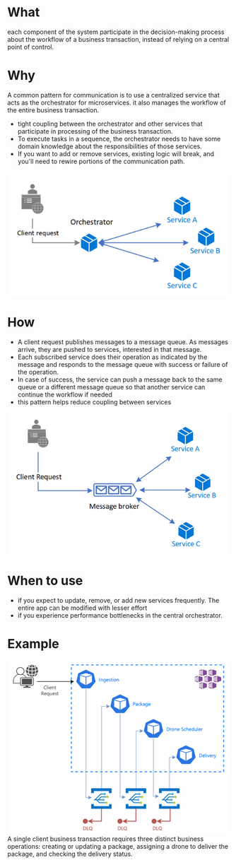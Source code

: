 # What
each component of the system participate in the decision-making process about the workflow of a business transaction, instead of relying on a central point of control.

# Why
A common pattern for communication is to use a centralized service that acts as the orchestrator for microservices. it also manages the workflow of the entire business transaction.
- tight coupling between the orchestrator and other services that participate in processing of the business transaction. 
- To execute tasks in a sequence, the orchestrator needs to have some domain knowledge about the responsibilities of those services. 
- If you want to add or remove services, existing logic will break, and you'll need to rewire portions of the communication path. 


![picture 32](../../images/8f5d096645ab3502a4796420bea3ce5878534174737eb8b50d6360fcea250778.png)  

# How
- A client request publishes messages to a message queue. As messages arrive, they are pushed to services, interested in that message. 
- Each subscribed service does their operation as indicated by the message and responds to the message queue with success or failure of the operation. 
- In case of success, the service can push a message back to the same queue or a different message queue so that another service can continue the workflow if needed
- this pattern helps reduce coupling between services

![picture 33](../../images/f00bd385ada944a37085e98d2d3e75255b1d1fd451467c2283d2cd855d4474a4.png)  

# When to use
-  if you expect to update, remove, or add new services frequently. The entire app can be modified with lesser effort
-  if you experience performance bottlenecks in the central orchestrator.
  
# Example
![picture 34](../../images/66359f085558d85798e369d3f2d5a3f886050d7aa885dec105698ef00ecf166f.png)  
A single client business transaction requires three distinct business operations: creating or updating a package, assigning a drone to deliver the package, and checking the delivery status.
